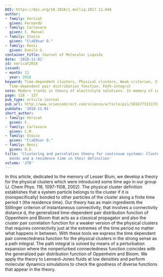 ```yaml
---
DOI: https://doi.org/10.1016/j.molliq.2017.11.046
author:
- family: Vericat
  given: Fernando
- family: Carlevaro
  given: C. Manuel
- family: Stoico
  given: "C\xE9sar O."
- family: Renzi
  given: Danilo G.
container_title: Journal of Molecular Liquids
date: '2018-11-01'
id: vericat2018
issued:
- month: 11
  year: 2018
keyword: Time-dependent clusters, Physical clusters, Weak criterion, Strong criterion,
  Time-dependent pair distribution function, Path-integral
note: Modern trends in theory of electrolyte solutions. In memory of Lesser Blum
page: 128 - 137
pub_type: article-journal
pub_url: http://www.sciencedirect.com/science/article/pii/S0167732217339740
pubdate: '2018-11-01'
short_author:
- family: Vericat
  given: F.
- family: Carlevaro
  given: C.M.
- family: Stoico
  given: "C\xE9sar O."
- family: Renzi
  given: D.G.
title: 'Clustering and percolation theory for continuum systems: Clusters with nonspecific
  bonds and a residence time in their definition'
volume: '270'
---
```

In this article, dedicated to the memory of Lesser Blum, we develop a theory for the physical clusters which were introduced some time ago in our group (J. Chem Phys. 116, 1097&#8211;1108, 2002). The physical cluster definition establishes that a system particle belongs to the cluster if it is (nonspecifically) bonded to other particles of the cluster along a finite time period &#964; (the residence time). Our theory has as main ingredients the Stillinger criterion of instantaneous connectivity, that involves a connectivity distance d, the generalized time-dependent pair distribution function of Oppenheim and Bloom that acts as a classical propagator and also the cluster pair correlation function for a weaker version of the physical clusters that requires connectivity just at the extremes of the time period no matter what happens in between. With these tools we express the time dependent pair connectedness function for the physical clusters in the strong sense as a path integral. The path integral is solved by means of a perturbation expansion where the nonperturbed connectedness function coincides with the generalized pair distribution function of Oppenheim and Bloom. We apply the theory to Lennard-Jones fluids at low densities and perform molecular dynamics simulations to check the goodness of diverse functions that appear in the theory.
